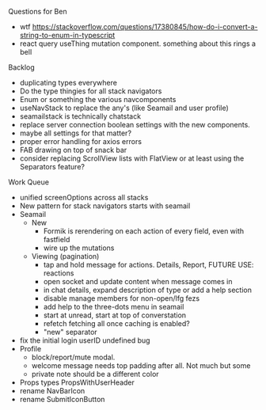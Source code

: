 Questions for Ben
* wtf https://stackoverflow.com/questions/17380845/how-do-i-convert-a-string-to-enum-in-typescript
* react query useThing mutation component. something about this rings a bell

Backlog
* duplicating types everywhere
* Do the type thingies for all stack navigators
* Enum or something the various navcomponents
* useNavStack to replace the any's (like Seamail and user profile)
* seamailstack is technically chatstack
* replace server connection boolean settings with the new components.
* maybe all settings for that matter?
* proper error handling for axios errors
* FAB drawing on top of snack bar
* consider replacing ScrollView lists with FlatView or at least using the Separators feature?

Work Queue
* unified screenOptions across all stacks
* New pattern for stack navigators starts with seamail
* Seamail
  * New
    * Formik is rerendering on each action of every field, even with fastfield
    * wire up the mutations
  * Viewing (pagination)
    * tap and hold message for actions. Details, Report, FUTURE USE: reactions
    * open socket and update content when message comes in
    * in chat details, expand description of type or add a help section
    * disable manage members for non-open/lfg fezs
    * add help to the three-dots menu in seamail
    * start at unread, start at top of converstation
    * refetch fetching all once caching is enabled?
    * "new" separator
* fix the initial login userID undefined bug
* Profile
  * block/report/mute modal.
  * welcome message needs top padding after all. Not much but some
  * private note should be a different color
* Props types PropsWithUserHeader
* rename NavBarIcon
* rename SubmitIconButton
